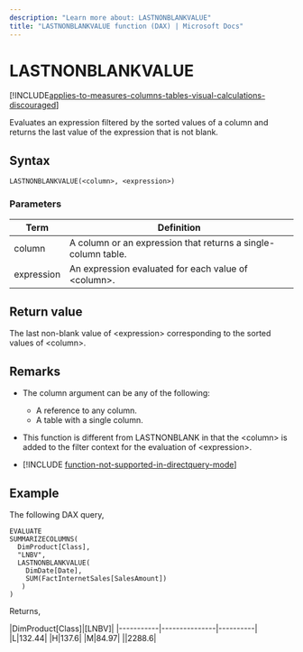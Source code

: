 ```yaml
---
description: "Learn more about: LASTNONBLANKVALUE"
title: "LASTNONBLANKVALUE function (DAX) | Microsoft Docs"
---
```

# LASTNONBLANKVALUE

[!INCLUDE[applies-to-measures-columns-tables-visual-calculations-discouraged](includes/applies-to-measures-columns-tables-visual-calculations-discouraged.md)]

Evaluates an expression filtered by the sorted values of a column and returns the last value of the expression that is not blank.
  
## Syntax  
  
```dax
LASTNONBLANKVALUE(<column>, <expression>)
```
  
### Parameters  
  
|Term|Definition|  
|--------|--------------|  
|column|A column or an expression that returns a single-column table.|  
|expression|An expression evaluated for each value of \<column>.|
  
## Return value  

The last non-blank value of \<expression> corresponding to the sorted values of \<column>.
  
## Remarks  

- The column argument can be any of the following:
  - A reference to any column.
  - A table with a single column.

- This function is different from LASTNONBLANK in that the \<column> is added to the filter context for the evaluation of \<expression>.

- [!INCLUDE [function-not-supported-in-directquery-mode](includes/function-not-supported-in-directquery-mode.md)]

## Example  

The following DAX query,

```dax
EVALUATE
SUMMARIZECOLUMNS(
  DimProduct[Class],
  "LNBV",
  LASTNONBLANKVALUE(
    DimDate[Date],
    SUM(FactInternetSales[SalesAmount])
   )
)
```

Returns,

|DimProduct[Class]|[LNBV]|
|-----------|---------------|----------|  
|L|132.44|
|H|137.6|
|M|84.97|
||2288.6|
